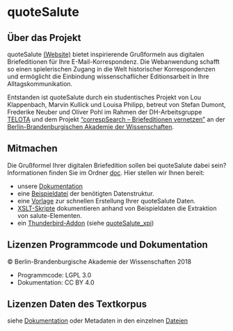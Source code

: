 # quoteSalute

## Über das Projekt

quoteSalute [(Website)](https://correspsearch.net/quotesalute/index.xql) bietet inspirierende Grußformeln aus digitalen Briefeditionen für Ihre E-Mail-Korrespondenz. Die Webanwendung schafft so einen spielerischen Zugang in die Welt historischer Korrespondenzen und ermöglicht die Einbindung wissenschaflicher Editionsarbeit in Ihre Alltagskommunikation.

Entstanden ist quoteSalute durch ein studentisches Projekt von Lou Klappenbach, Marvin Kullick und Louisa Philipp, betreut von Stefan Dumont, Frederike Neuber und Oliver Pohl im Rahmen der DH-Arbeitsgruppe [TELOTA](http://www.bbaw.de/telota) und dem Projekt [“correspSearch – Briefeditionen vernetzen”](http://correspsearch.net) an der [Berlin-Brandenburgischen Akademie der Wissenschaften](http://www.bbaw.de).

## Mitmachen

Die Grußformel Ihrer digitalen Briefedition sollen bei quoteSalute dabei sein? Informationen finden Sie im Ordner [doc](https://github.com/telota/quoteSalute/tree/master/doc). Hier stellen wir Ihnen bereit:

* unsere [Dokumentation](https://github.com/telota/quoteSalute/blob/master/doc/documentation-de.md)
* eine [Beispieldatei](https://github.com/telota/quoteSalute/blob/master/doc/example.xml) der benötigten Datenstruktur.
* eine [Vorlage](https://github.com/telota/quoteSalute/blob/master/doc/template.xml) zur schnellen Erstellung Ihrer quoteSalute Daten.
* [XSLT-Skripte](https://github.com/telota/quoteSalute/tree/master/doc/xslt-examples) dokumentieren anhand von Beispieldaten die Extraktion von salute-Elementen.
* ein [Thunderbird-Addon](https://github.com/telota/quoteSalute_xpi/releases/download/v0.2.5/quotesalute-0.2.5_build11.xpi) (siehe [quoteSalute_xpi](https://github.com/telota/quotesalute_xpi))

## Lizenzen Programmcode und Dokumentation

© Berlin-Brandenburgische Akademie der Wissenschaften 2018

* Programmcode: LGPL 3.0
* Dokumentation: CC BY 4.0

## Lizenzen Daten des Textkorpus

siehe [Dokumentation](https://github.com/telota/quoteSalute/blob/master/doc/documentation-de.md#textkorpus) oder Metadaten in den einzelnen [Dateien](https://github.com/telota/quoteSalute/tree/master/app/data)
